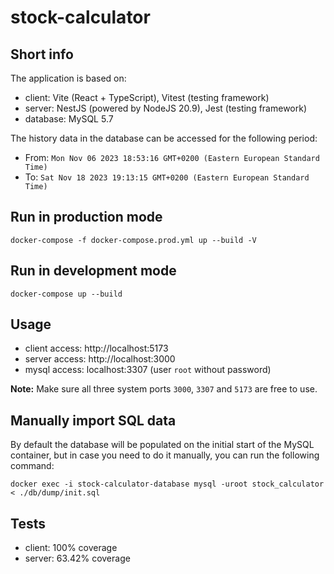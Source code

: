 # stock-calculator

## Short info
The application is based on:
 - client: Vite (React + TypeScript), Vitest (testing framework) 
 - server: NestJS (powered by NodeJS 20.9), Jest (testing framework)
 - database: MySQL 5.7

The history data in the database can be accessed for the following period:
 - From: `Mon Nov 06 2023 18:53:16 GMT+0200 (Eastern European Standard Time)`
 - To: `Sat Nov 18 2023 19:13:15 GMT+0200 (Eastern European Standard Time)`

## Run in production mode
```
docker-compose -f docker-compose.prod.yml up --build -V
```

## Run in development mode
```
docker-compose up --build
```

## Usage
 - client access: http://localhost:5173
 - server access: http://localhost:3000
 - mysql access: localhost:3307 (user `root` without password)

**Note:** Make sure all three system ports `3000`, `3307` and `5173` are free to use.

## Manually import SQL data
By default the database will be populated on the initial start of the MySQL container,
but in case you need to do it manually, you can run the following command:
```
docker exec -i stock-calculator-database mysql -uroot stock_calculator < ./db/dump/init.sql
```

## Tests
 - client: 100% coverage
 - server: 63.42% coverage